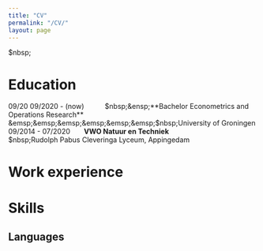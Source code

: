 ```yaml
---
title: "CV"
permalink: "/CV/"
layout: page
---
```

$nbsp;
&ensp;
&emsp;
# Education
09/20
09/2020 - (now)&emsp;&emsp;&emsp;$nbsp;&ensp;**Bachelor Econometrics and Operations Research**
&emsp;&emsp;&emsp;&emsp;&emsp;&emsp;$nbsp;University of Groningen                
09/2014 - 07/2020&emsp;&emsp;**VWO Natuur en Techniek**
&emsp;&emsp;&emsp;&emsp;&emsp;&emsp;$nbsp;Rudolph Pabus Cleveringa Lyceum, Appingedam
# Work experience

# Skills
## Languages


